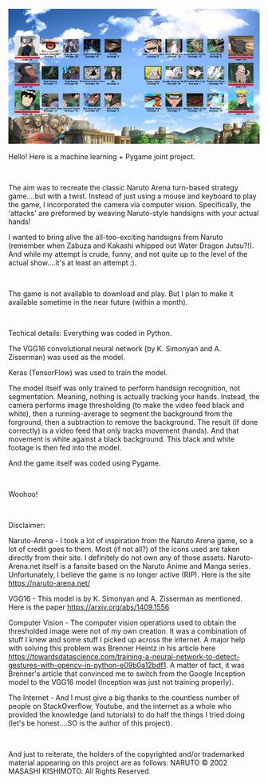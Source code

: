 ![alt text](https://github.com/AveryGriffin/NarutoCV/blob/master/extras/mainscreen.PNG)

Hello! Here is a machine learning + Pygame joint project.

<p>&nbsp
</p>

The aim was to recreate the classic Naruto Arena turn-based strategy game....but with a twist. Instead of just using a mouse and keyboard to play the game, I incorporated the camera via computer vision. Specifically, the 'attacks' are preformed by weaving Naruto-style handsigns with your actual hands!

I wanted to bring alive the all-too-exciting handsigns from Naruto (remember when Zabuza and Kakashi whipped out Water Dragon Jutsu?!). And while my attempt is crude, funny, and not quite up to the level of the actual show....it's at least an attempt :).

<p>&nbsp
&nbsp</p>

The game is not available to download and play. But I plan to make it available sometime in the near future (within a month).

<p>&nbsp
&nbsp</p>

<!-- 
The game uses the camera on your computer, so make sure to have one. Basically, there are 2 phases in the game: pre-jutsu phase and jutsu phase. In the pre-jutsu phase, Player 1 or 2 will select a jutsu and a character to attack. Then in the jutsu phase, the camera is fired up, video footage is taken, and some background code starts to track your hands (basically). Then it's just a matter of performing the prompted handsigns to activate the jutsu.

FYI: The camera is only open during the jutsu phase.

<p>&nbsp
&nbsp</p>

Calibrating the camera:
Each time the camera opens, their is a small time period where the camera needs to be calibrated. This is where the computer vision part is coming into play. Just make sure NOT to move during this phase and DO NOT have your hands in camera view at this point (raise them to your side for example). If you fail to hide your hands during calibration, the camera will not be able to track you hands properly. Calibration should only take 5 or so seconds. But it does need to happen each attack (jutsu) phase.

<p>&nbsp
&nbsp</p>
-->

Techical details:
Everything was coded in Python.

The VGG16 convolutional neural network (by K. Simonyan and A. Zisserman) was used as the model.

Keras (TensorFlow) was used to train the model.

The model itself was only trained to perform handsign recognition, not segmentation. Meaning, nothing is actually tracking your hands. Instead, the camera performs image thresholding (to make the video feed black and white), then a running-average to segment the background from the forground, then a subtraction to remove the background. The result (if done correctly) is a video feed that only tracks movement (hands). And that movement is white against a black background. This black and white footage is then fed into the model.

And the game itself was coded using Pygame.

<p>&nbsp
&nbsp
&nbsp</p>

Woohoo!

<p>&nbsp
&nbsp
&nbsp
&nbsp</p>

Disclaimer:

Naruto-Arena - I took a lot of inspiration from the Naruto Arena game, so a lot of credit goes to them. Most (if not all?) of the icons used are taken directly from their site. I definitely do not own any of those assets. Naruto-Arena.net itself is a fansite based on the Naruto Anime and Manga series. Unfortunately, I believe the game is no longer active (RIP). Here is the site https://naruto-arena.net/

VGG16 - This model is by K. Simonyan and A. Zisserman as mentioned. Here is the paper https://arxiv.org/abs/1409.1556

Computer Vision - The computer vision operations used to obtain the thresholded image were not of my own creation. It was a combination of stuff I knew and some stuff I picked up across the internet. A major help with solving this problem was Brenner Heintz in his article here https://towardsdatascience.com/training-a-neural-network-to-detect-gestures-with-opencv-in-python-e09b0a12bdf1. A matter of fact, it was Brenner's article that convinced me to switch from the Google Inception model to the VGG16 model (Inception was just not training properly).

The Internet - And I must give a big thanks to the countless number of people on StackOverflow, Youtube, and the internet as a whole who provided the knowledge (and tutorials) to do half the things I tried doing (let's be honest....SO is the author of this project).

<p>&nbsp
&nbsp</p>

And just to reiterate, the holders of the copyrighted and/or trademarked material appearing on this project are as follows:
NARUTO © 2002 MASASHI KISHIMOTO. All Rights Reserved.

